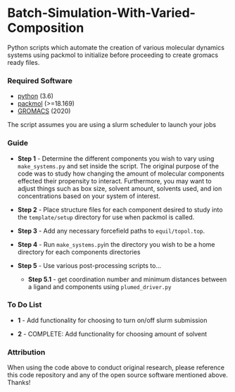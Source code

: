 # Batch-Simulation-With-Varied-Composition
Python scripts which automate the creation of various molecular dynamics systems using packmol to initialize before proceeding to create gromacs ready files.

### Required Software

- [python](https://www.python.org/) (3.6)
- [packmol](http://m3g.iqm.unicamp.br/packmol/home.shtml) (>=18.169)
- [GROMACS](https://manual.gromacs.org/documentation/2020/download.html) (2020)

The script assumes you are using a slurm scheduler to launch your jobs

### Guide

- __Step 1__ - Determine the different components you wish to vary using `make_systems.py` and set inside the script. The original purpose of the code was to study how changing the amount of molecular components effected their propensity to interact. Furthermore, you may want to adjust things such as box size, solvent amount, solvents used, and ion concentrations based on your system of interest.

- __Step 2__ - Place structure files for each component desired to study into the `template/setup` directory for use when packmol is called.

- __Step 3__ - Add any necessary forcefield paths to `equil/topol.top`.

- __Step 4__ - Run `make_systems.py`in the directory you wish to be a home directory for each components directories

- __Step 5__ - Use various post-processing scripts to...
  - __Step 5.1__ - get coordination number and minimum distances between a ligand and components using `plumed_driver.py`


### To Do List

- __1__ - Add functionality for choosing to turn on/off slurm submission

- __2__ - COMPLETE: Add functionality for choosing amount of solvent



### Attribution

When using the code above to conduct original research, please reference this code repository and any of the open source software mentioned above. Thanks!
